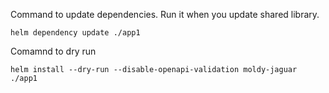 Command to update dependencies. Run it when you update shared library.

```
helm dependency update ./app1
```

Comamnd to dry run

```
helm install --dry-run --disable-openapi-validation moldy-jaguar ./app1
```
